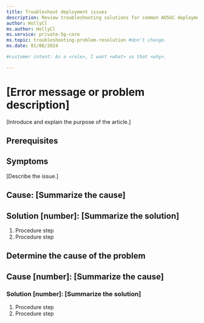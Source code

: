 ```yaml
---
title: Troubleshoot deployment issues
description: Review troubleshooting solutions for common AO5GC deployment issues.
author: HollyCl
ms.author: HollyCl
ms.service: private-5g-core
ms.topic: troubleshooting-problem-resolution #don't change.
ms.date: 01/08/2024

#customer intent: As a <role>, I want <what> so that <why>.

---
```


<!-- --------------------------------------

- Use this template with pattern instructions for:

Problem Resolution

- Before you sign off or merge:

Remove all comments except the customer intent.

- Feedback:

https://aka.ms/patterns-feedback

-->

# [Error message or problem description]

<!-- Required: Article headline - H1

Identify the product or service the article
applies to.

-->

[Introduce and explain the purpose of the article.]

<!-- Required: Introductory paragraphs (no heading)

Write a brief introduction that can help the user
determine whether the article is relevant for them 
and to describe the specific issue that the article
covers.

-->

## Prerequisites

<!-- Optional: Prerequisites - H2

If this section is needed, make "Prerequisites" your
first H2 in the article.

Use clear and unambiguous language, and use
an unordered list format. 

-->

## Symptoms

[Describe the issue.]

<!-- Required: Symptom identification - H2

In an H2 section, describe symptoms of the problem.

-->

## Cause: [Summarize the cause]

<!-- Required: Cause identification - H2

Scenario 1: The issue only has one cause, but several
solutions are available to resolve it. List the cause and 
each solution as an H2 that's labeled consecutively. 
Put the solutions in order of complexity, from simplest 
to most complex. Provide guidance about how to 
choose from among them.

In one or more H2 sections, describe potential causes. 
Define the cause of the issue if it's known.

-->

## Solution [number]: [Summarize the solution]

1. Procedure step
1. Procedure step

<!-- Required: Solutions, in recommended order - H2

In H2 sections that are labelec consecutively, list the 
steps that  the user should take to resolve the problem.

-->

## Determine the cause of the problem

<!-- Optional: Cause and solution identification - H2

Scenario 2: There are multiple causes and corresponding 
solutions for a problem. Provide guidance and instructions 
to help the user determine the cause of the issue if you 
deem it necessary.

In an H2 section, summarize possible causes and solutions.

-->

## Cause [number]: [Summarize the cause]

<!-- Required: Cause identification - H2

In H2 sections, summarize possible causes of the problem.

-->

### Solution [number]: [Summarize the solution]

1. Procedure step
1. Procedure step

<!-- Required: Solutions, in recommended order - H3

In H3 sections, list the steps that should be taken to 
resolve the problem.

-->